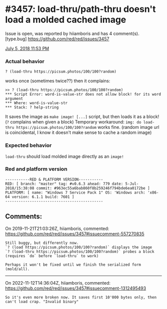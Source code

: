 
#3457: load-thru/path-thru doesn't load a molded cached image
================================================================================
Issue is open, was reported by hiiamboris and has 4 comment(s).
[type.bug]
<https://github.com/red/red/issues/3457>

[July 5, 2018 11:53 PM](https://gitter.im/red/bugs?at=5b3e855681816669a433fd2b)

### Actual behavior
`? (load-thru https://picsum.photos/100/100?random)`

works once (sometimes twice??)
then it complains:
```
>> ? (load-thru https://picsum.photos/100/100?random)
*** Script Error: word-is-value-str does not allow block! for its word argument
*** Where: word-is-value-str
*** Stack: ? help-string
```
It saves the image as `make image! [...]` script, but then loads it as a block! (`?` complains when given a block)
Temporary workaround: `img: do load-thru https://picsum.photos/100/100?random` works fine.
(random image url is coincidental, I know it doesn't make sense to cache a random image)

### Expected behavior
`load-thru` should load molded image directly as an `image!`

### Red and platform version
```
-----------RED & PLATFORM VERSION----------- 
RED: [ branch: "master" tag: #v0.6.3 ahead: 779 date: 5-Jul-2018/15:38:08 commit: #963ec55a6bab860f8b259246f794bde6ea0172be ]
PLATFORM: [ name: "Windows 7 Service Pack 1" OS: 'Windows arch: 'x86-64 version: 6.1.1 build: 7601 ]
--------------------------------------------
```


Comments:
--------------------------------------------------------------------------------

On 2019-11-21T21:03:26Z, hiiamboris, commented:
<https://github.com/red/red/issues/3457#issuecomment-557270835>

    Still buggy, but differently now.
    `? (load https://picsum.photos/100/100?random)` displays the image
    `? (load-thru https://picsum.photos/100/100?random)` probes a block (requires `do` before `load-thru` to work)
    
    Perhaps it won't be fixed until we finish the serialized form (mold/all).

--------------------------------------------------------------------------------

On 2022-11-12T14:36:04Z, hiiamboris, commented:
<https://github.com/red/red/issues/3457#issuecomment-1312495493>

    So it's even more broken now. It saves first 10'000 bytes only, then can't load crap. "Invalid binary"

